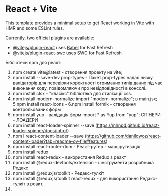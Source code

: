 # React + Vite

This template provides a minimal setup to get React working in Vite with HMR and some ESLint rules.

Currently, two official plugins are available:

- [@vitejs/plugin-react](https://github.com/vitejs/vite-plugin-react/blob/main/packages/plugin-react/README.md) uses [Babel](https://babeljs.io/) for Fast Refresh
- [@vitejs/plugin-react-swc](https://github.com/vitejs/vite-plugin-react-swc) uses [SWC](https://swc.rs/) for Fast Refresh

Бібліотеки npm для реакт:

1. npm create vite@latest - створення проекту на vite;
2. npm install --save-dev prop-types - Пакет prop-types надає низку валідаторів для перевірки коректності отриманих типів даних під час виконання коду, повідомляючи про невідповідності в консолі.
3. npm install clsx - "класікс" бібліотека для стилізації css.
4. npm install modern-normalize
   import "modern-normalize"; в main.jsx;
   5.npm install react-icons -
   6.npm install formik - створення контрольованих форм
5. npm install yup - валідація форм
   import \* as Yup from "yup";
   СПІНЕРИ - ЛОАДЕРИ
6. npm install react-loader-spinner --save (https://mhnpd.github.io/react-loader-spinner/docs/intro/)
7. npm i react-content-loader --save (https://github.com/danilowoz/react-content-loader?tab=readme-ov-file#features)
8. npm install react-router-dom - Реакт-рутер - маршрутизація
9. npm install redux
10. npm install react-redux - використання Redux з реакт
11. npm install @redux-devtools/extension - шнструменти розробника Редакс
12. npm install @reduxjs/toolkit - Редакс-тулкіт
13. npm install @reduxjs/toolkit react-redux - для використання Редакс-тулкіт в реакт.
14.
